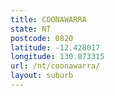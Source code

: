 ```yaml
---
title: COONAWARRA
state: NT
postcode: 0820
latitude: -12.428017
longitude: 130.873315
url: /nt/coonawarra/
layout: suburb
---
```

